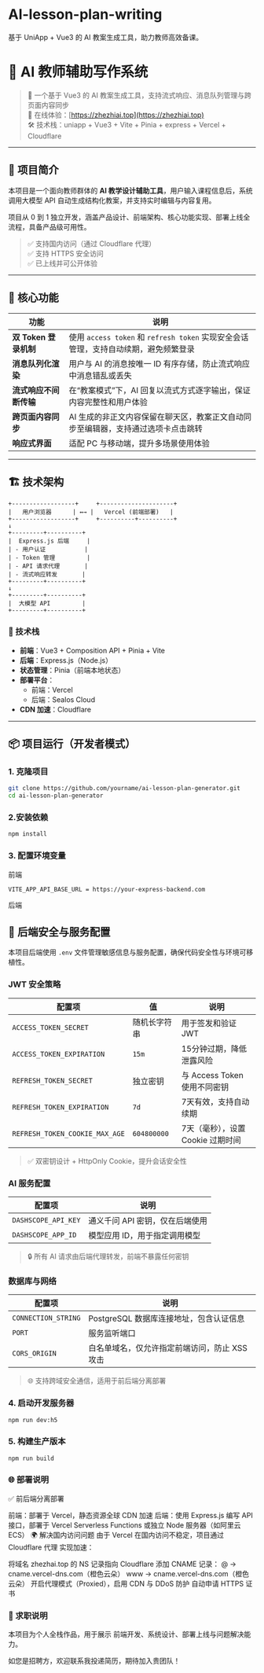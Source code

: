 # AI-lesson-plan-writing
基于 UniApp + Vue3 的 AI 教案生成工具，助力教师高效备课。
# 📄 AI 教师辅助写作系统

> 🎯 一个基于 Vue3 的 AI 教案生成工具，支持流式响应、消息队列管理与跨页面内容同步  
> 🔗 在线体验：[https://zhezhiai.top](https://zhezhiai.top)  
> 🛠️ 技术栈：uniapp + Vue3 + Vite + Pinia + express + Vercel + Cloudflare

---

## 🌟 项目简介

本项目是一个面向教师群体的 **AI 教学设计辅助工具**，用户输入课程信息后，系统调用大模型 API 自动生成结构化教案，并支持实时编辑与内容复用。

项目从 0 到 1 独立开发，涵盖产品设计、前端架构、核心功能实现、部署上线全流程，具备产品级可用性。

> ✅ 支持国内访问（通过 Cloudflare 代理）  
> ✅ 支持 HTTPS 安全访问  
> ✅ 已上线并可公开体验

---

## 🚀 核心功能

| 功能 | 说明 |
|------|------|
| **双 Token 登录机制** | 使用 `access token` 和 `refresh token` 实现安全会话管理，支持自动续期，避免频繁登录 |
| **消息队列化渲染** | 用户与 AI 的消息按唯一 ID 有序存储，防止流式响应中消息错乱或丢失 |
| **流式响应不间断传输** | 在“教案模式”下，AI 回复以流式方式逐字输出，保证内容完整性和用户体验 |
| **跨页面内容同步** | AI 生成的非正文内容保留在聊天区，教案正文自动同步至编辑器，支持通过选项卡点击跳转 |
| **响应式界面** | 适配 PC 与移动端，提升多场景使用体验 |

---

## 🏗️ 技术架构

```
+------------------+     +---------------------+
|   用户浏览器      | ↔→ |   Vercel (前端部署)   |
+------------------+     +----------+----------+
↓
+---------+----------+
|  Express.js 后端     |
| - 用户认证           |
| - Token 管理         |
| - API 请求代理       |
| - 流式响应转发       |
+---------+----------+
↓
+---------+----------+
|  大模型 API         |
+---------+----------+
```


### 🔧 技术栈
- **前端**：Vue3 + Composition API + Pinia + Vite
- **后端**：Express.js（Node.js）
- **状态管理**：Pinia（前端本地状态）
- **部署平台**：
  - 前端：Vercel
  - 后端：Sealos Cloud
- **CDN 加速**：Cloudflare

---

## 📦 项目运行（开发者模式）

### 1. 克隆项目
```bash
git clone https://github.com/yourname/ai-lesson-plan-generator.git
cd ai-lesson-plan-generator
```

### 2.安装依赖
```bash
npm install
```

### 3. 配置环境变量

前端
```.env
VITE_APP_API_BASE_URL = https://your-express-backend.com
```

后端
## 🔐 后端安全与服务配置

本项目后端使用 `.env` 文件管理敏感信息与服务配置，确保代码安全性与环境可移植性。

### JWT 安全策略
| 配置项 | 值 | 说明 |
|-------|-----|------|
| `ACCESS_TOKEN_SECRET` | 随机长字符串 | 用于签发和验证 JWT |
| `ACCESS_TOKEN_EXPIRATION` | `15m` | 15分钟过期，降低泄露风险 |
| `REFRESH_TOKEN_SECRET` | 独立密钥 | 与 Access Token 使用不同密钥 |
| `REFRESH_TOKEN_EXPIRATION` | `7d` | 7天有效，支持自动续期 |
| `REFRESH_TOKEN_COOKIE_MAX_AGE` | `604800000` | 7天（毫秒），设置 Cookie 过期时间 |

> ✅ 双密钥设计 + HttpOnly Cookie，提升会话安全性

### AI 服务配置
| 配置项 | 说明 |
|-------|------|
| `DASHSCOPE_API_KEY` | 通义千问 API 密钥，仅在后端使用 |
| `DASHSCOPE_APP_ID` | 模型应用 ID，用于指定调用模型 |

> 🔒 所有 AI 请求由后端代理转发，前端不暴露任何密钥

### 数据库与网络
| 配置项 | 说明 |
|-------|------|
| `CONNECTION_STRING` | PostgreSQL 数据库连接地址，包含认证信息 |
| `PORT` | 服务监听端口 |
| `CORS_ORIGIN` | 白名单域名，仅允许指定前端访问，防止 XSS 攻击 |

> 🌐 支持跨域安全通信，适用于前后端分离部署
### 4. 启动开发服务器
```bash
npm run dev:h5
```

### 5. 构建生产版本
```bash
npm run build
```

### 🌐 部署说明
✅ 前后端分离部署

前端：部署于 Vercel，静态资源全球 CDN 加速
后端：使用 Express.js 编写 API 接口，部署于 Vercel Serverless Functions 或独立 Node 服务器（如阿里云 ECS）
🌍 解决国内访问问题
由于 Vercel 在国内访问不稳定，项目通过 Cloudflare 代理 实现加速：

将域名 zhezhai.top 的 NS 记录指向 Cloudflare
添加 CNAME 记录：
@ → cname.vercel-dns.com（橙色云朵）
www → cname.vercel-dns.com（橙色云朵）
开启代理模式（Proxied），启用 CDN 与 DDoS 防护
自动申请 HTTPS 证书

### 🎯 求职说明
本项目为个人全栈作品，用于展示 前端开发、系统设计、部署上线与问题解决能力。

如您是招聘方，欢迎联系我投递简历，期待加入贵团队！
